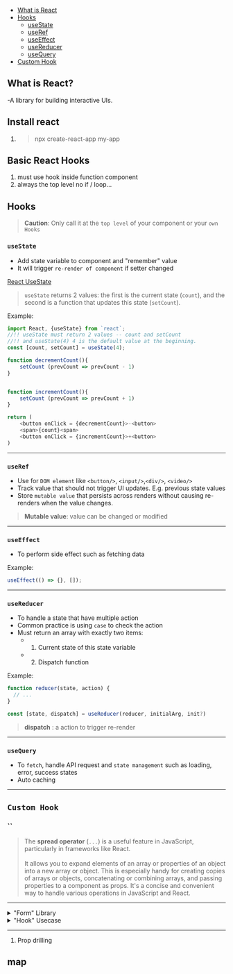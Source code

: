 - [What is React](#what-is-react)
- [Hooks](#hooks)
  - [useState](#usestate)
  - [useRef](#useref)
  - [useEffect](#useeffect)
  - [useReducer](#usereducer)
  - [useQuery](#usequery)
- [Custom Hook]()

## What is React?

-A library for building interactive UIs.

## Install react

1. > npx create-react-app my-app

## Basic React Hooks

1. must use hook inside function component
2. always the top level no if / loop...

## Hooks

> **Caution**: Only call it at the `top level` of your component or your `own Hooks`

### `useState`

- Add state variable to component and "remember" value
- It will trigger `re-render of component` if setter changed

[React UseState](https://react.dev/reference/react/useState#usestate)

> `useState` returns 2 values: the first is the current state (`count`), and the second is a function that updates this state (`setCount`).

Example:

```ts
import React, {useState} from `react`;
//!! useState must return 2 values -- count and setCount
//!! and useState(4) 4 is the default value at the beginning.
const [count, setCount] = useState(4);

function decrementCount(){
    setCount (prevCount => prevCount - 1)
}


function incrementCount(){
    setCount (prevCount => prevCount + 1)
}

return (
    <button onClick = {decrementCount}>-<button>
    <span>{count}<span>
    <button onClick = {incrementCount}>+<button>
)
```

---

### `useRef`

- Use for `DOM element` like `<button/>`, `<input/>`,`<div/>`, `<video/>`
- Track value that should not trigger UI updates. E.g. previous state values
- Store `mutable value` that persists across renders without causing re-renders when the value changes.

> **Mutable value**: value can be changed or modified

---

### `useEffect`

- To perform side effect such as fetching data

Example:

```ts
useEffect(() => {}, []);
```

---

### `useReducer`

- To handle a state that have multiple action
- Common practice is using `case` to check the action
- Must return an array with exactly two items:
  - 1. Current state of this state variable
  - 2. Dispatch function

Example:

```ts
function reducer(state, action) {
  // ...
}

const [state, dispatch] = useReducer(reducer, initialArg, init?)

```

> **dispatch** : a action to trigger re-render

---

### `useQuery`

- To `fetch`, handle API request and `state management` such as loading, error, success states
- Auto caching

---

## `Custom Hook`

### ``

> The **spread operator** (`...`) is a useful feature in JavaScript, particularly in frameworks like React.<br><br>
> It allows you to expand elements of an array or properties of an object into a new array or object. This is especially handy for creating copies of arrays or objects, concatenating or combining arrays, and passing properties to a component as props. It's a concise and convenient way to handle various operations in JavaScript and React.

---

<details>
    <summary>"Form" Library</summary>
    <a href="https://formik.org">FORMIK doc</a>
    <br>
    <a href="https://react-hook-form.com">React Hook Form</a>
</details>

<details>
    <summary>"Hook" Usecase</summary>
    <a href="https://usehooks.com">useHooks</a>

</details>

---

1. Prop drilling

## map
